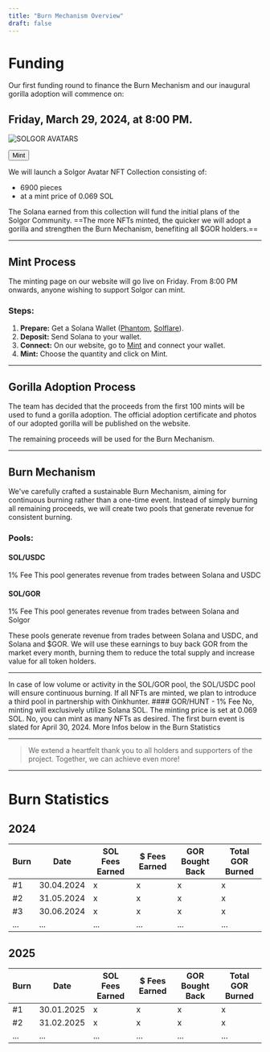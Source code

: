 ```yaml
---
title: "Burn Mechanism Overview"
draft: false
---
```


# Funding

Our first funding round to finance the Burn Mechanism and our inaugural gorilla adoption will commence on: 
## Friday, March 29, 2024, at 8:00 PM.

![SOLGOR AVATARS](/images/SOLGOR_AVATARS.gif)

<Button href="#" type="solid">Mint</Button>

We will launch a Solgor Avatar NFT Collection consisting of: 
- 6900 pieces 
- at a mint price of 0.069 SOL

The Solana earned from this collection will fund the initial plans of the Solgor Community. 
==The more NFTs minted, the quicker we will adopt a gorilla and strengthen the Burn Mechanism, benefiting all $GOR holders.==

---

## Mint Process

<Notice type="info">
The minting page on our website will go live on Friday. From 8:00 PM onwards, anyone wishing to support Solgor can mint.
</Notice>

### Steps:

1. **Prepare:** Get a Solana Wallet ([Phantom](https://phantom.app/), [Solflare](https://solflare.com/)).
2. **Deposit:** Send Solana to your wallet.
3. **Connect:** On our website, go to [Mint](https://solgor.app/) and connect your wallet.
4. **Mint:** Choose the quantity and click on Mint.

---

## Gorilla Adoption Process

The team has decided that the proceeds from the first 100 mints will be used to fund a gorilla adoption. 
The official adoption certificate and photos of our adopted gorilla will be published on the website.

The remaining proceeds will be used for the Burn Mechanism.

---

## Burn Mechanism

We've carefully crafted a sustainable Burn Mechanism, aiming for continuous burning rather than a one-time event. 
Instead of simply burning all remaining proceeds, we will create two pools that generate revenue for consistent burning.

### Pools:
<Tabs>

<Tab name="Pool 1">

#### SOL/USDC
1% Fee
This pool generates revenue from trades between Solana and USDC
</Tab>

<Tab name="Pool 2">

#### SOL/GOR
1% Fee
This pool generates revenue from trades between Solana and Solgor
</Tab>

</Tabs>

These pools generate revenue from trades between Solana and USDC, and Solana and $GOR. 
We will use these earnings to buy back GOR from the market every month, burning them to reduce the total supply and increase value for all token holders.

---

<Accordion title="Why Two Pools?">
In case of low volume or activity in the SOL/GOR pool, the SOL/USDC pool will ensure continuous burning.
</Accordion>

<Accordion title="What if all NFTs get Minted?">
If all NFTs are minted, we plan to introduce a third pool in partnership with Oinkhunter.
#### GOR/HUNT
- 1% Fee
</Accordion>

<Accordion title="Is purchasing GOR required for NFT minting?">
No, minting will exclusively utilize Solana SOL.
</Accordion>

<Accordion title="What is the minting price?">
The minting price is set at 0.069 SOL.
</Accordion>

<Accordion title="Is there a limit to the number of NFTs I can mint?">
No, you can mint as many NFTs as desired.
</Accordion>

<Accordion title="When is the first burn scheduled?">
The first burn event is slated for April 30, 2024.
More Infos below in the Burn Statistics
</Accordion>

---

> We extend a heartfelt thank you to all holders and supporters of the project. Together, we can achieve even more!

---

# Burn Statistics

## 2024

| Burn | Date       | SOL Fees Earned | $ Fees Earned | GOR Bought Back | Total GOR Burned |
|------|------------|-----------------|---------------|-----------------|------------------|
| #1   | 30.04.2024 | x               | x             | x               | x                |
| #2   | 31.05.2024 | x               | x             | x               | x                |
| #3   | 30.06.2024 | x               | x             | x               | x                |
| ...  | ...        | ...             | ...           | ...             | ...              |

## 2025

| Burn | Date       | SOL Fees Earned | $ Fees Earned | GOR Bought Back | Total GOR Burned |
|------|------------|-----------------|---------------|-----------------|------------------|
| #1   | 30.01.2025 | x               | x             | x               | x                |
| #2   | 31.02.2025 | x               | x             | x               | x                |
| ...  | ...        | ...             | ...           | ...             | ...              |

